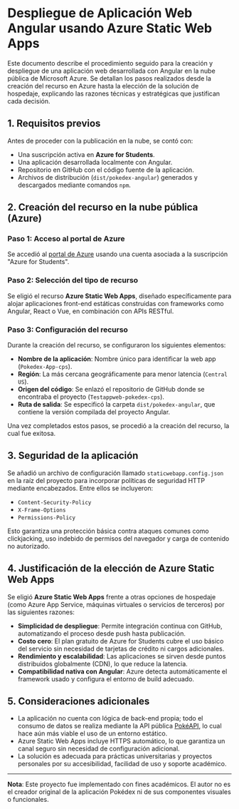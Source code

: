 # Despliegue de Aplicación Web Angular usando Azure Static Web Apps

Este documento describe el procedimiento seguido para la creación y despliegue de una aplicación web desarrollada con Angular en la nube pública de Microsoft Azure. Se detallan los pasos realizados desde la creación del recurso en Azure hasta la elección de la solución de hospedaje, explicando las razones técnicas y estratégicas que justifican cada decisión.

## 1. Requisitos previos

Antes de proceder con la publicación en la nube, se contó con:

- Una suscripción activa en **Azure for Students**.
- Una aplicación desarrollada localmente con Angular.
- Repositorio en GitHub con el código fuente de la aplicación.
- Archivos de distribución (`dist/pokedex-angular`) generados y descargados mediante comandos `npm`.

## 2. Creación del recurso en la nube pública (Azure)

### Paso 1: Acceso al portal de Azure
Se accedió al [portal de Azure](https://portal.azure.com/) usando una cuenta asociada a la suscripción "Azure for Students".

### Paso 2: Selección del tipo de recurso
Se eligió el recurso **Azure Static Web Apps**, diseñado específicamente para alojar aplicaciones front-end estáticas construidas con frameworks como Angular, React o Vue, en combinación con APIs RESTful.

### Paso 3: Configuración del recurso
Durante la creación del recurso, se configuraron los siguientes elementos:

- **Nombre de la aplicación**: Nombre único para identificar la web app (`Pokedex-App-cps`).
- **Región**: La más cercana geográficamente para menor latencia (`Central US`).
- **Origen del código**: Se enlazó el repositorio de GitHub donde se encontraba el proyecto (`Testappweb-pokedex-cps`).
- **Ruta de salida**: Se especificó la carpeta `dist/pokedex-angular`, que contiene la versión compilada del proyecto Angular.

Una vez completados estos pasos, se procedió a la creación del recurso, la cual fue exitosa.

## 3. Seguridad de la aplicación
Se añadió un archivo de configuración llamado `staticwebapp.config.json` en la raíz del proyecto para incorporar políticas de seguridad HTTP mediante encabezados. Entre ellos se incluyeron:

- `Content-Security-Policy`
- `X-Frame-Options`
- `Permissions-Policy`

Esto garantiza una protección básica contra ataques comunes como clickjacking, uso indebido de permisos del navegador y carga de contenido no autorizado.

## 4. Justificación de la elección de Azure Static Web Apps
Se eligió **Azure Static Web Apps** frente a otras opciones de hospedaje (como Azure App Service, máquinas virtuales o servicios de terceros) por las siguientes razones:

- **Simplicidad de despliegue**: Permite integración continua con GitHub, automatizando el proceso desde push hasta publicación.
- **Costo cero**: El plan gratuito de Azure for Students cubre el uso básico del servicio sin necesidad de tarjetas de crédito ni cargos adicionales.
- **Rendimiento y escalabilidad**: Las aplicaciones se sirven desde puntos distribuidos globalmente (CDN), lo que reduce la latencia.
- **Compatibilidad nativa con Angular**: Azure detecta automáticamente el framework usado y configura el entorno de build adecuado.

## 5. Consideraciones adicionales

- La aplicación no cuenta con lógica de back-end propia; todo el consumo de datos se realiza mediante la API pública [PokéAPI](https://pokeapi.co/), lo cual hace aún más viable el uso de un entorno estático.
- Azure Static Web Apps incluye HTTPS automático, lo que garantiza un canal seguro sin necesidad de configuración adicional.
- La solución es adecuada para prácticas universitarias y proyectos personales por su accesibilidad, facilidad de uso y soporte académico.

---

**Nota**: Este proyecto fue implementado con fines académicos. El autor no es el creador original de la aplicación Pokédex ni de sus componentes visuales o funcionales.
